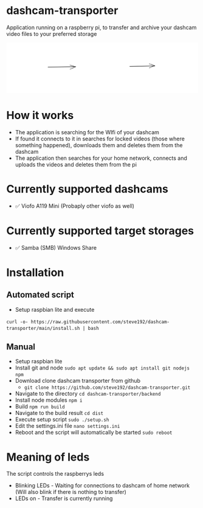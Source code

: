 # dashcam-transporter
Application running on a raspberry pi, to transfer and archive your dashcam video files to your preferred storage

![Transfer illustration](/docs/img/transfer_illustration.svg "Transfer illustration")

# How it works
- The application is searching for the WIfi of your dashcam
- If found it connects to it in searches for locked videos (those where something happened), downloads them and deletes them from the dashcam
- The application then searches for your home network, connects and uploads the videos and deletes them from the pi


# Currently supported dashcams
- ✅ Viofo A119 Mini (Probaply other viofo as well)

# Currently supported target storages
- ✅ Samba (SMB) Windows Share


# Installation

## Automated script
- Setup raspbian lite and execute

`curl -o- https://raw.githubusercontent.com/steve192/dashcam-transporter/main/install.sh | bash`
## Manual
- Setup raspbian lite
- Install git and node `sudo apt update && sudo apt install git nodejs npm`
- Download clone dashcam transporter from github 
    - `git clone https://github.com/steve192/dashcam-transporter.git`
- Navigate to the directory `cd dashcam-transporter/backend`
- Install node modules `npm i`
- Build `npm run build`
- Navigate to the build result `cd dist`
- Execute setup script `sudo ./setup.sh`
- Edit the settings.ini file `nano settings.ini`
- Reboot and the script will automatically be started `sudo reboot`


# Meaning of leds
The script controls the raspberrys leds
- Blinking LEDs - Waiting for connections to dashcam of home network (Will also blink if there is nothing to transfer)
- LEDs on - Transfer is currently running
